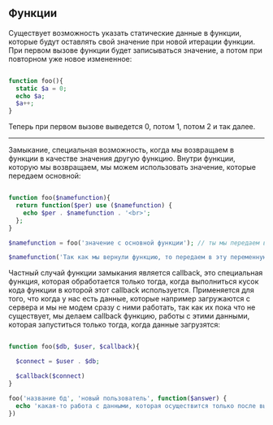 ## Функции

Существует возможность указать статические данные в функции, которые будут оставлять свой значение при новой итерации функции. При первом вызове функции будет записываться значение, а потом при повторном уже новое измененное:

```php

function foo(){
  static $a = 0;
  echo $a;
  $a++;
}

```

Теперь при первом вызове выведется 0, потом 1, потом 2 и так далее.

---

Замыкание, специальная возможность, когда мы возвращаем в функции в качестве значения другую функцию. Внутри функции, которую мы возвращаем, мы можем использовать значение, которые передаем основной:

```php

function foo($namefunction){
  return function($per) use ($namefunction) {
    echo $per . $namefunction . '<br>';
  };
}

$namefunction = foo('значение с основной функции'); // ты мы передаем вложенную функции в переменную, к которой потом будет обращаться

$namefunction('Так как мы вернули функцию, то передаем в эту переменную как функции значения');   // тут уже в вложенную функции в переменную $per подставляем значение

```

Частный случай функции замыкания является callback, это специальная функция, которая обработается только тогда, когда выполниться кусок кода функции в которой этот callback используется. Применяется для того, что когда у нас есть данные, которые например загружаются с сервера и мы не модем сразу с ними работать, так как их пока что не существует, мы делаем callback функцию, работы с этими данными, которая запуститься только тогда, когда данные загрузятся:

```php

function foo($db, $user, $callback){

  $connect = $user . $db;

  $callback($connect)
}

foo('название бд', 'новый пользователь', function($answer) {
  echo 'какая-то работа с данными, которая осуществится только после выполнения функции foo' . $answer;
})

```
